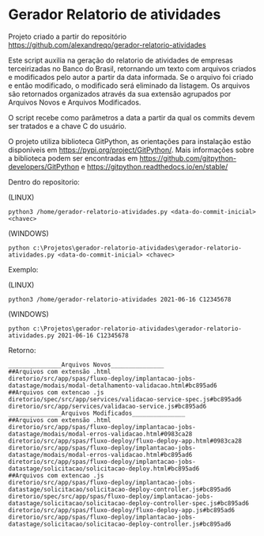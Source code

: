 # Gerador Relatorio de atividades

Projeto criado a partir do repositório https://github.com/alexandreqo/gerador-relatorio-atividades

Este script auxilia na geração do relatorio de atividades de empresas terceirizadas no Banco do Brasil, retornando um texto com arquivos criados e modificados pelo autor a partir da data informada.
Se o arquivo foi criado e então modificado, o modificado será eliminado da listagem.
Os arquivos são retornados organizados através da sua extensão agrupados por Arquivos Novos e Arquivos Modificados.

O script recebe como parâmetros a data a partir da qual os commits devem ser tratados e a chave C do usuário.

O projeto utiliza biblioteca GitPython, as orientações para instalação estão disponíveis em https://pypi.org/project/GitPython/. Mais informações sobre a biblioteca podem ser encontradas em https://github.com/gitpython-developers/GitPython e https://gitpython.readthedocs.io/en/stable/

Dentro do repositorio:

(LINUX)
```
python3 /home/gerador-relatorio-atividades.py <data-do-commit-inicial> <chavec>
 ```
(WINDOWS)
```
python c:\Projetos\gerador-relatorio-atividades\gerador-relatorio-atividades.py <data-do-commit-inicial> <chavec>
 ```

 Exemplo:

 (LINUX)
```
python3 /home/gerador-relatorio-atividades 2021-06-16 C12345678
```
 (WINDOWS)
```
python c:\Projetos\gerador-relatorio-atividades\gerador-relatorio-atividades.py 2021-06-16 C12345678
```
Retorno: 
```
_______________Arquivos Novos_______________
##Arquivos com extensão .html
diretorio/src/app/spas/fluxo-deploy/implantacao-jobs-datastage/modais/modal-detalhamento-validacao.html#bc895ad6
##Arquivos com extencao .js
diretorio/spec/src/app/services/validacao-service-spec.js#bc895ad6
diretorio/src/app/services/validacao-service.js#bc895ad6
_______________Arquivos Modificados_______________
##Arquivos com extensão .html
diretorio/src/app/spas/fluxo-deploy/implantacao-jobs-datastage/modais/modal-erros-validacao.html#0983ca28
diretorio/src/app/spas/fluxo-deploy/fluxo-deploy-app.html#0983ca28
diretorio/src/app/spas/fluxo-deploy/implantacao-jobs-datastage/modais/modal-erros-validacao.html#bc895ad6
diretorio/src/app/spas/fluxo-deploy/implantacao-jobs-datastage/solicitacao/solicitacao-deploy.html#bc895ad6
##Arquivos com extencao .js
diretorio/src/app/spas/fluxo-deploy/implantacao-jobs-datastage/solicitacao/solicitacao-deploy-controller.js#bc895ad6
diretorio/spec/src/app/spas/fluxo-deploy/implantacao-jobs-datastage/solicitacao/solicitacao-deploy-controller-spec.js#bc895ad6
diretorio/src/app/spas/fluxo-deploy/fluxo-deploy-app.js#bc895ad6
diretorio/src/app/spas/fluxo-deploy/implantacao-jobs-datastage/solicitacao/solicitacao-deploy-controller.js#bc895ad6
```
